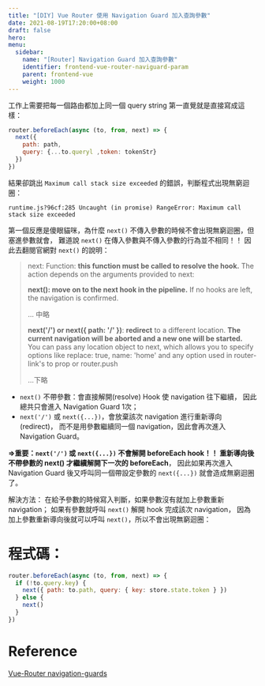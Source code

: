 ```yaml
---
title: "[DIY] Vue Router 使用 Navigation Guard 加入查詢參數"
date: 2021-08-19T17:20:00+08:00
draft: false
hero: 
menu:
  sidebar:
    name: "[Router] Navigation Guard 加入查詢參數"
    identifier: frontend-vue-router-naviguard-param
    parent: frontend-vue
    weight: 1000
---
```

工作上需要把每一個路由都加上同一個 query string
第一直覺就是直接寫成這樣： 
```js
router.beforeEach(async (to, from, next) => {
  next({
    path: path, 
    query: {...to.queryl ,token: tokenStr}
  })
})
```
結果卻跳出 `Maximum call stack size exceeded` 的錯誤，判斷程式出現無窮迴圈：
```
runtime.js?96cf:285 Uncaught (in promise) RangeError: Maximum call stack size exceeded
```
第一個反應是傻眼貓咪，為什麼 `next()` 不傳入參數的時候不會出現無窮迴圈，但塞進參數就會，
難道說 `next()` 在傳入參數與不傳入參數的行為並不相同！！
因此去翻閱官網對 `next()` 的說明：
> next: Function: **this function must be called to resolve the hook.** The action depends on the arguments provided to next:
>
> **next(): move on to the next hook in the pipeline.** If no hooks are left, the navigation is confirmed.
>
> ... 中略
> 
> **next('/') or next({ path: '/' })**: **redirect** to a different location. **The current navigation will be aborted and a new one will be started.** You can pass any location object to next, which allows you to specify options like replace: true, name: 'home' and any option used in router-link's to prop or router.push
>
> ...下略


 - `next()` 不帶參數：會直接解開(resolve) Hook 使 navigation 往下繼續，
因此總共只會進入 Navigation Guard 1次；
 - `next('/')` 或 `next({...})`，會放棄該次 navigation 進行重新導向(redirect)，
而不是用參數繼續同一個 navigation，因此會再次進入 Navigation Guard。

**=>重要：`next('/')` 或 `next({...})` 不會解開 beforeEach hook！！
重新導向後不帶參數的 next() 才繼續解開下一次的 beforeEach**，
因此如果再次進入 Navigation Guard 後又呼叫同一個帶設定參數的 `next({...})` 就會造成無窮迴圈了。

解決方法：
在給予參數的時候寫入判斷，如果參數沒有就加上參數重新 navigation；
如果有參數就呼叫 `next()` 解開 hook 完成該次 navigation，
因為加上參數重新導向後就可以呼叫 `next()`，所以不會出現無窮迴圈：

# 程式碼：
```js
router.beforeEach(async (to, from, next) => {
  if (!to.query.key) {
    next({ path: to.path, query: { key: store.state.token } })
  } else {
    next()
  }
})
```
# Reference
[Vue-Router navigation-guards](https://router.vuejs.org/guide/advanced/navigation-guards.html#global-before-guards)